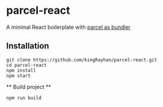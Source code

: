 # parcel-react

A minimal React boilerplate with [parcel as bundler](https://parceljs.org/)

## Installation

```git
git clone https://github.com/kingRayhan/parcel-react.git
cd parcel-react
npm install
npm start
```

** Build project **
```git
npm run build
```

